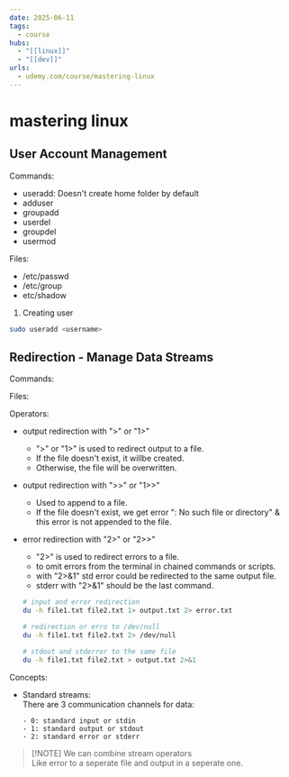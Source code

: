 ```yaml
---
date: 2025-06-11
tags:
  - course
hubs:
  - "[[linux]]"
  - "[[dev]]"
urls:
  - udemy.com/course/mastering-linux
---
```


# mastering linux

## User Account Management

Commands:

- useradd: Doesn't create home folder by default
- adduser
- groupadd
- userdel
- groupdel
- usermod

Files:

- /etc/passwd
- /etc/group
- etc/shadow

1. Creating user

```bash
sudo useradd <username>
```

## Redirection - Manage Data Streams

Commands:

Files:

Operators:

- output redirection with ">" or "1>"
  - ">" or "1>" is used to redirect output to a file.
  - If the file doesn't exist, it willbe created.
  - Otherwise, the file will be overwritten.
- output redirection with ">>" or "1>>"
  - Used to append to a file.
  - If the file doesn't exist, we get error ": No such file or directory" & this
    error is not appended to the file.
- error redirection with "2>" or "2>>"

  - "2>" is used to redirect errors to a file.
  - to omit errors from the terminal in chained commands or scripts.
  - with "2>&1" std error could be redirected to the same output file.
  - stderr with "2>&1" should be the last command.

  ```bash
  # input and error redirection
  du -h file1.txt file2.txt 1> output.txt 2> error.txt

  # redirection or erro to /dev/null
  du -h file1.txt file2.txt 2> /dev/null

  # stdout and stderror to the same file
  du -h file1.txt file2.txt > output.txt 2>&1
  ```

Concepts:

- Standard streams:  
  There are 3 communication channels for data:

      - 0: standard input or stdin
      - 1: standard output or stdout
      - 2: standard error or stderr

> [!NOTE] We can combine stream operators  
> Like error to a seperate file and output in a seperate one.
